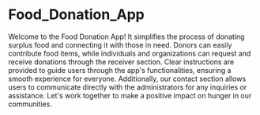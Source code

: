 # Food_Donation_App

Welcome to  the Food Donation App! It simplifies the process of donating surplus food and connecting it with those in need. Donors can easily contribute food items, while individuals and organizations can request and receive donations through the receiver section. Clear instructions are provided to guide users through the app's functionalities, ensuring a smooth experience for everyone. Additionally, our contact section allows users to communicate directly with the administrators for any inquiries or assistance. Let's work together to make a positive impact on hunger in our communities.
